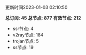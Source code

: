 更新时间2023-01-03 02:10:50

**总订阅: 45**
**总节点: 877**
**有效节点: 212**
- ssr节点: 4
- v2ray节点: 184
- trojan节点: 5
- ss节点: 19
